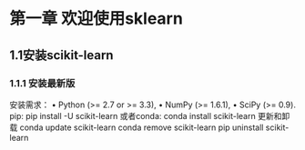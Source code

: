 # 第一章 欢迎使用sklearn
## 1.1安装scikit-learn
### 1.1.1 安装最新版
安装需求：
• Python (>= 2.7 or >= 3.3),
• NumPy (>= 1.6.1),
• SciPy (>= 0.9).
pip:
pip install -U scikit-learn
或者conda:
conda install scikit-learn
更新和卸载
conda update scikit-learn
conda remove scikit-learn
pip uninstall scikit-learn